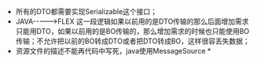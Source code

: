 * 所有的DTO都需要实现Serializable这个接口；
* JAVA-----&gt;FLEX 这一段逻辑如果以前用的是DTO传输的那么后面增加需求只能用DTO，如果以前用的是BO传输的，那么增加需求的时候也只能使用BO传输；不允许把以前的BO转成DTO或者把DTO转成BO，这样很容丢失数据；
* 资源文件的描述不能再代码中写死，java使用MessageSource
  * 



